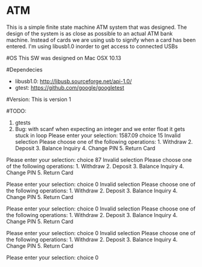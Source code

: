 # ATM
This is a simple finite state machine ATM system that was designed. 
The design of the system is as close as possible to an actual ATM bank machine.
Instead of cards we are using usb to signify when a card has been entered.
I'm using libusb1.0 inorder to get access to connected USBs

#OS
This SW was designed on Mac OSX 10.13

#Dependecies
- libusb1.0: http://libusb.sourceforge.net/api-1.0/
- gtest: https://github.com/google/googletest

#Version:
This is version 1

#TODO:
1. gtests
2. Bug: with scanf when expecting an integer and we enter float it gets stuck in loop
Please enter your selection: 1587.09
choice 15
Invalid selection
Please choose one of the following operations:
							1.	Withdraw
				 			2.	Deposit
							3.	Balance Inquiry
							4.	Change PIN
							5.	Return Card

Please enter your selection: choice 87
Invalid selection
Please choose one of the following operations:
							1.	Withdraw
				 			2.	Deposit
							3.	Balance Inquiry
							4.	Change PIN
							5.	Return Card

Please enter your selection: choice 0
Invalid selection
Please choose one of the following operations:
							1.	Withdraw
				 			2.	Deposit
							3.	Balance Inquiry
							4.	Change PIN
							5.	Return Card

Please enter your selection: choice 0
Invalid selection
Please choose one of the following operations:
							1.	Withdraw
				 			2.	Deposit
							3.	Balance Inquiry
							4.	Change PIN
							5.	Return Card

Please enter your selection: choice 0
Invalid selection
Please choose one of the following operations:
							1.	Withdraw
				 			2.	Deposit
							3.	Balance Inquiry
							4.	Change PIN
							5.	Return Card

Please enter your selection: choice 0
